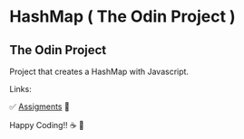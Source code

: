 # HashMap ( The Odin Project )
## The Odin Project
Project that creates a HashMap with Javascript.

Links:

:white_check_mark: [Assigments](https://www.theodinproject.com/lessons/javascript-hashmap#assignment) :blue_book:

 Happy Coding!! :coffee: :rocket:
